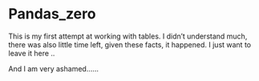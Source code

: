 # Pandas_zero
 This is my first attempt at working with tables. I didn’t understand much, there was also little time left, given these facts, it happened. I just want to leave it here ..

And I am very ashamed......
